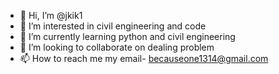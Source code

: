 - 👋 Hi, I’m @jkik1
- 👀 I’m interested in civil engineering and code
- 🌱 I’m currently learning python and civil engineering
- 💞️ I’m looking to collaborate on dealing problem
- 📫 How to reach me  my email- becauseone1314@gmail.com

<!---
jkik1/jkik1 is a ✨ special ✨ repository because its `README.md` (this file) appears on your GitHub profile.
You can click the Preview link to take a look at your changes.
--->
